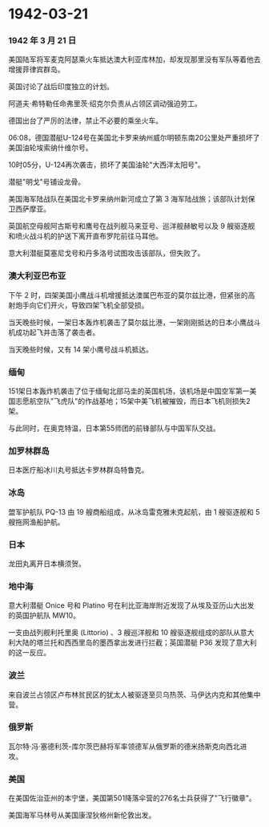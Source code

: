 # 1942-03-21

### 1942 年 3 月 21 日

美国陆军将军麦克阿瑟乘火车抵达澳大利亚库林加，却发现那里没有军队等着他去增援菲律宾群岛。

英国讨论了战后印度独立的计划。

阿道夫·希特勒任命弗里茨·绍克尔负责从占领区调动强迫劳工。

德国出台了严厉的法律，禁止不必要的乘坐火车。

06:08，德国潜艇U-124号在美国北卡罗来纳州威尔明顿东南20公里处严重损坏了美国油轮埃索纳什维尔号。

10时05分，U-124再次袭击，损坏了美国油轮"大西洋太阳号"。

潜艇"明戈"号铺设龙骨。

美国海军陆战队在美国北卡罗来纳州新河成立了第 3
海军陆战旅；该部队计划保卫西萨摩亚。

英国航空母舰阿古斯号和鹰号在战列舰马来亚号、巡洋舰赫敏号以及 9
艘驱逐舰和喷火战斗机的护送下离开直布罗陀前往马耳他。

意大利潜艇莫塞尼戈号和丹多洛号试图攻击该部队，但失败了。

### 澳大利亚巴布亚

下午 2
时，四架美国小鹰战斗机增援抵达澳属巴布亚的莫尔兹比港，但紧张的高射炮手向它们开火，导致四架飞机全部受损。

当天晚些时候，一架日本轰炸机袭击了莫尔兹比港，一架刚刚抵达的日本小鹰战斗机成功起飞并击落了袭击者。

当天晚些时候，又有 14 架小鹰号战斗机抵达。

### 缅甸

151架日本轰炸机袭击了位于缅甸北部马圭的英国机场，该机场是中国空军第一美国志愿航空队"飞虎队"的作战基地；15架中美飞机被摧毁，而日本飞机则损失2架。

与此同时，在奥克特温，日本第55师团的前锋部队与中国军队交战。

### 加罗林群岛

日本医疗船冰川丸号抵达卡罗林群岛特鲁克。

### 冰岛

盟军护航队 PQ-13 由 19 艘商船组成，从冰岛雷克雅未克起航，由 1 艘驱逐舰和
5 艘拖网渔船护航。

### 日本

龙田丸离开日本横须贺。

### 地中海

意大利潜艇 Onice 号和 Platino
号在利比亚海岸附近发现了从埃及亚历山大出发的英国护航队 MW10。

一支由战列舰利托里奥 (Littorio) 、3 艘巡洋舰和 10
艘驱逐舰组成的部队从意大利大陆的塔兰托和西西里岛的墨西拿出发进行拦截；英国潜艇
P36 发现了意大利的这一反应。

### 波兰

来自波兰占领区卢布林贫民区的犹太人被驱逐至贝乌热茨、马伊达内克和其他集中营。

### 俄罗斯

瓦尔特·冯·塞德利茨-库尔茨巴赫将军率领德军从俄罗斯的德米扬斯克向西北进攻。

### 美国

在美国佐治亚州的本宁堡，美国第501降落伞营的276名士兵获得了"飞行徽章"。

美国海军马林号从美国康涅狄格州新伦敦出发。